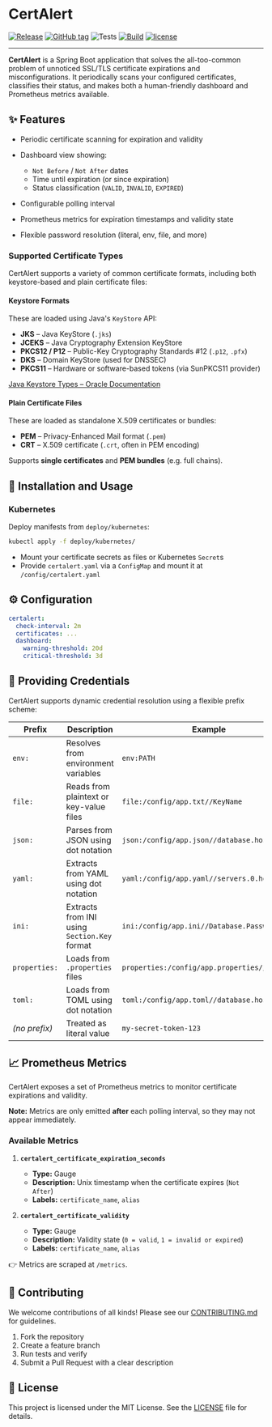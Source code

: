 # CertAlert

[![Release](https://img.shields.io/github/release/gi8lino/certalert.svg?style=flat-square)](https://github.com/gi8lino/certalert/releases/latest)
[![GitHub tag](https://img.shields.io/github/tag/gi8lino/certalert.svg?style=flat-square)](https://github.com/gi8lino/certalert/releases/latest)
![Tests](https://github.com/gi8lino/certalert/actions/workflows/tests.yml/badge.svg)
[![Build](https://github.com/gi8lino/certalert/actions/workflows/release.yml/badge.svg)](https://github.com/gi8lino/certalert/actions/workflows/release.yml)
[![license](https://img.shields.io/github/license/gi8lino/certalert.svg?style=flat-square)](LICENSE)

---

**CertAlert** is a Spring Boot application that solves the all-too-common problem of unnoticed SSL/TLS certificate expirations and misconfigurations. It periodically scans your configured certificates, classifies their status, and makes both a human-friendly dashboard and Prometheus metrics available.

## ✨ Features

- Periodic certificate scanning for expiration and validity
- Dashboard view showing:

  - `Not Before` / `Not After` dates
  - Time until expiration (or since expiration)
  - Status classification (`VALID`, `INVALID`, `EXPIRED`)

- Configurable polling interval
- Prometheus metrics for expiration timestamps and validity state
- Flexible password resolution (literal, env, file, and more)

### Supported Certificate Types

CertAlert supports a variety of common certificate formats, including both keystore-based and plain certificate files:

#### Keystore Formats

These are loaded using Java's `KeyStore` API:

- **JKS** – Java KeyStore (`.jks`)
- **JCEKS** – Java Cryptography Extension KeyStore
- **PKCS12 / P12** – Public-Key Cryptography Standards #12 (`.p12`, `.pfx`)
- **DKS** – Domain KeyStore (used for DNSSEC)
- **PKCS11** – Hardware or software-based tokens (via SunPKCS11 provider)

[Java Keystore Types – Oracle Documentation](https://docs.oracle.com/en/java/javase/21/docs/specs/security/standard-names.html#keystore-types)

#### Plain Certificate Files

These are loaded as standalone X.509 certificates or bundles:

- **PEM** – Privacy-Enhanced Mail format (`.pem`)
- **CRT** – X.509 certificate (`.crt`, often in PEM encoding)

Supports **single certificates** and **PEM bundles** (e.g. full chains).

## 🚀 Installation and Usage

### Kubernetes

Deploy manifests from `deploy/kubernetes`:

```bash
kubectl apply -f deploy/kubernetes/
```

- Mount your certificate secrets as files or Kubernetes `Secret`s
- Provide `certalert.yaml` via a `ConfigMap` and mount it at `/config/certalert.yaml`

## ⚙️ Configuration

```yaml
certalert:
  check-interval: 2m
  certificates: ...
  dashboard:
    warning-threshold: 20d
    critical-threshold: 3d
```

## 🔑 Providing Credentials

CertAlert supports dynamic credential resolution using a flexible prefix scheme:

| Prefix        | Description                                  | Example                                      |
| ------------- | -------------------------------------------- | -------------------------------------------- |
| `env:`        | Resolves from environment variables          | `env:PATH`                                   |
| `file:`       | Reads from plaintext or key-value files      | `file:/config/app.txt//KeyName`              |
| `json:`       | Parses from JSON using dot notation          | `json:/config/app.json//database.host`       |
| `yaml:`       | Extracts from YAML using dot notation        | `yaml:/config/app.yaml//servers.0.host`      |
| `ini:`        | Extracts from INI using `Section.Key` format | `ini:/config/app.ini//Database.Password`     |
| `properties:` | Loads from `.properties` files               | `properties:/config/app.properties//db.user` |
| `toml:`       | Loads from TOML using dot notation           | `toml:/config/app.toml//database.host`       |
| _(no prefix)_ | Treated as literal value                     | `my-secret-token-123`                        |

## 📈 Prometheus Metrics

CertAlert exposes a set of Prometheus metrics to monitor certificate expirations and validity.

**Note:** Metrics are only emitted **after** each polling interval, so they may not appear immediately.

### Available Metrics

1. **`certalert_certificate_expiration_seconds`**

   - **Type:** Gauge
   - **Description:** Unix timestamp when the certificate expires (`Not After`)
   - **Labels:** `certificate_name`, `alias`

2. **`certalert_certificate_validity`**

   - **Type:** Gauge
   - **Description:** Validity state (`0 = valid`, `1 = invalid or expired`)
   - **Labels:** `certificate_name`, `alias`

👉 Metrics are scraped at `/metrics`.

## 🤝 Contributing

We welcome contributions of all kinds!
Please see our [CONTRIBUTING.md](.github/CONTRIBUTING.md) for guidelines.

1.  Fork the repository
2.  Create a feature branch
3.  Run tests and verify
4.  Submit a Pull Request with a clear description

## 📄 License

This project is licensed under the MIT License.
See the [LICENSE](LICENSE) file for details.
